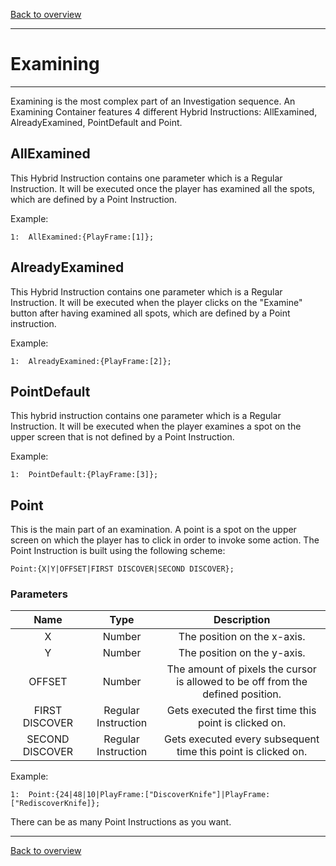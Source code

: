 [Back to overview](index.md)

---
# Examining
---
Examining is the most complex part of an Investigation sequence. An Examining Container features 4 different Hybrid Instructions: AllExamined, AlreadyExamined, PointDefault and Point.

## AllExamined
This Hybrid Instruction contains one parameter which is a Regular Instruction. It will be executed once the player has examined all the spots, which are defined by a Point Instruction.

Example:
```
1:  AllExamined:{PlayFrame:[1]};
```

## AlreadyExamined
This Hybrid Instruction contains one parameter which is a Regular Instruction. It will be executed when the player clicks on the "Examine" button after having examined all spots, which are defined by a Point instruction.

Example:
```
1:  AlreadyExamined:{PlayFrame:[2]};
``` 

## PointDefault
This hybrid instruction contains one parameter which is a Regular Instruction. It will be executed when the player examines a spot on the upper screen that is not defined by a Point Instruction.

Example:
```
1:  PointDefault:{PlayFrame:[3]};
``` 

## Point
This is the main part of an examination. A point is a spot on the upper screen on which the player has to click in order to invoke some action. The Point Instruction is built using the following scheme:
```
Point:{X|Y|OFFSET|FIRST DISCOVER|SECOND DISCOVER};
```

### Parameters

|Name|Type|Description|
|:---:|:---:|:---:|
|X|Number|The position on the x-axis.|
|Y|Number|The position on the y-axis.|
|OFFSET|Number|The amount of pixels the cursor is allowed to be off from the defined position.|
|FIRST DISCOVER|Regular Instruction|Gets executed the first time this point is clicked on.|
|SECOND DISCOVER|Regular Instruction|Gets executed every subsequent time this point is clicked on.|

Example:
```
1:  Point:{24|48|10|PlayFrame:["DiscoverKnife"]|PlayFrame:["RediscoverKnife]};
``` 

There can be as many Point Instructions as you want.

---
[Back to overview](index.md)
